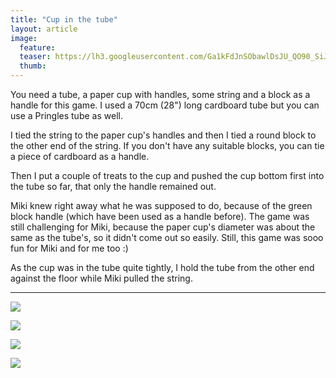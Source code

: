 ```yaml
---
title: "Cup in the tube"
layout: article
image:
  feature:
  teaser: https://lh3.googleusercontent.com/Ga1kFdJnSObawlDsJU_QO90_SiJElFxPSystAXjDuyRprKPV_S_y0UjziCd4cPIkSiYGnDuDqd1-42PQhD1HbaPpIgICnWrlE_RTgdgt7_l-hBmp05gGclK7RYAYa2bDNPQvlKKy6oA-mii-1ok3_psMvhIjGuc6SqvEYNChXl8IpdwyYtxe4sXm_zd3csBLjHdFLUsvuDG7q6s6dYHwjujkfAhlg-KHWAxLBPUElb4iWqQL4xJQrQAp6hQF_Nzxeb82rr_h9kJG9i7bD5KjspDifcKqK0DA2aiTC9aDjD3cRb3IxChemYSifZzbLdvyh8oSkU1eAMEP7KMMnwCBe_arM5Lc0ODk38LkmW2Tg86Urbx6QGTroN5ITnhkXfsA9sc1kp6HREOGt33vk24zzDsxQsuNK6L4vIEp7ZPRggB7Czz1SBhiQvyUvVIYIEoPabarijuJYkBX2y8A8McseWEqcExU7SmyOojrRzfQXwc2iM-c7k_Gxld-04FNQs75zYgp7_3jkp3XziuyNEK9BM3Q-TZKf4j_a6pYLYEWe9w=w245
  thumb:
---
```


You need a tube, a paper cup with handles, some string and a block as a handle for this game. I used a 70cm (28") long cardboard tube but you can use a Pringles tube as well.

I tied the string to the paper cup's handles and then I tied a round block to the other end of the string. If you don't have any suitable blocks, you can tie a piece of cardboard as a handle.

Then I put a couple of treats to the cup and pushed the cup bottom first into the tube so far, that only the handle remained out.

Miki knew right away what he was supposed to do, because of the green block handle (which have been used as a handle before). The game was still challenging for Miki, because the paper cup's diameter was about the same as the tube's, so it didn't come out so easily. Still, this game was sooo fun for Miki and for me too :)

As the cup was in the tube quite tightly, I hold the tube from the other end against the floor while Miki pulled the string.

---

[![](https://lh3.googleusercontent.com/kWfNxuwQuI7BMevIj2k37cZrcEnPmMwfioZE_aAQYT6TbKDCyuV_q-B-_LQRJwAlmpinW0wzJvtOBSVQVIPHxr_XiRB0QLosabjE54iq6xzy4BwNCvajUZ2M2cssCdUlCaJnUjbZE2bmnz_cigsOidTucECx7JbTwLz5LQ12SOLrSiLMjaqFl3nZ0cU0qdoOcLiVTBtHDGJ8b5M4bTPHeRxCLVE1e0zpo_Qppd0DDDHYpczNp0J9FPkU3iMgPRsyboGN-Wk0NoeDob9T5K0ENfm6KslId2z9Sm-sFG32zCPRE-lpWd7nyCrkyDx_2CH_TkKjzVjTP79m4wKapmt6i6G2-F5MWd2GwY9856SRiDj1ADwZDDICkuxpW2iq-QLHojTf1ZDjz2BIzeLuyJjvROWz2jeDRCccd9eGKmOK9wBa1NQ5ByvyMH2VyP564vEMa_nf_NfXAbplLQPaxfI_w1hrru_addf5dauuyPFV7-_oF5uXQrOHAP5ABmGiYF02cNykA2ccJSHnbS03ps0oEb2_UD30gi_FSr83szCnl5U=w800)](https://lh3.googleusercontent.com/kWfNxuwQuI7BMevIj2k37cZrcEnPmMwfioZE_aAQYT6TbKDCyuV_q-B-_LQRJwAlmpinW0wzJvtOBSVQVIPHxr_XiRB0QLosabjE54iq6xzy4BwNCvajUZ2M2cssCdUlCaJnUjbZE2bmnz_cigsOidTucECx7JbTwLz5LQ12SOLrSiLMjaqFl3nZ0cU0qdoOcLiVTBtHDGJ8b5M4bTPHeRxCLVE1e0zpo_Qppd0DDDHYpczNp0J9FPkU3iMgPRsyboGN-Wk0NoeDob9T5K0ENfm6KslId2z9Sm-sFG32zCPRE-lpWd7nyCrkyDx_2CH_TkKjzVjTP79m4wKapmt6i6G2-F5MWd2GwY9856SRiDj1ADwZDDICkuxpW2iq-QLHojTf1ZDjz2BIzeLuyJjvROWz2jeDRCccd9eGKmOK9wBa1NQ5ByvyMH2VyP564vEMa_nf_NfXAbplLQPaxfI_w1hrru_addf5dauuyPFV7-_oF5uXQrOHAP5ABmGiYF02cNykA2ccJSHnbS03ps0oEb2_UD30gi_FSr83szCnl5U=s0)

[![](https://lh3.googleusercontent.com/ZhB5poeR6WLmc-JlG_aY75otSvVekSHhYviNTG53aCvOZMabVdTCta0pk0nYOVEWGNxllQGZM_AJb_NmhfjDDorQbme9RgNiMZe1wDJKu78PD-Svna0i4yrR4tByx11Db-MDp6OAKumOFDqyor8TcFN6iLPRnzrHE53b3KN3EexsNUC0revD-28hLHnXuDzKgY3D4w045MsuwjGY6TWiJlPWLbZW79OMbFy4xhSl8F3rJCcqmV6vtPdKWXxZd3eJhjrPKif1WRaERK2hP1Fh5839_z7amMPUqSUKKhtft6wZIgfdPNVdXEfb55M8Tv_aZTr9aTnYGNXgWpMk1z1dN9-7BYbKn69U83c5-oZa-MsH1SZcd8c2KJrh2rdtR6gScjhFyGg7rQmQAgwrgii6tijT39zIXfXvm4B8JZUE2fmr_VxzWjNgoWmBAUJlO5wxQRwDG-p-z6XJsjXiTRUxdMEUHZ5Y6YOIQxD87bMee5Zg6Wu9Q9EZT_QaQHACZ3IujOslPcHFr9J7mNH21All67iJ58RWHFJaJYPZFbL-RiA=w800)](https://lh3.googleusercontent.com/ZhB5poeR6WLmc-JlG_aY75otSvVekSHhYviNTG53aCvOZMabVdTCta0pk0nYOVEWGNxllQGZM_AJb_NmhfjDDorQbme9RgNiMZe1wDJKu78PD-Svna0i4yrR4tByx11Db-MDp6OAKumOFDqyor8TcFN6iLPRnzrHE53b3KN3EexsNUC0revD-28hLHnXuDzKgY3D4w045MsuwjGY6TWiJlPWLbZW79OMbFy4xhSl8F3rJCcqmV6vtPdKWXxZd3eJhjrPKif1WRaERK2hP1Fh5839_z7amMPUqSUKKhtft6wZIgfdPNVdXEfb55M8Tv_aZTr9aTnYGNXgWpMk1z1dN9-7BYbKn69U83c5-oZa-MsH1SZcd8c2KJrh2rdtR6gScjhFyGg7rQmQAgwrgii6tijT39zIXfXvm4B8JZUE2fmr_VxzWjNgoWmBAUJlO5wxQRwDG-p-z6XJsjXiTRUxdMEUHZ5Y6YOIQxD87bMee5Zg6Wu9Q9EZT_QaQHACZ3IujOslPcHFr9J7mNH21All67iJ58RWHFJaJYPZFbL-RiA=s0)

[![](https://lh3.googleusercontent.com/2L8BT7YEeG0kssJ1oT5SmloswKeSkeWaFQET1UIUGmQ6QQuTT3ot3fs_SAlLwpkwO1a978hR8mW7wdBCB3ieJU0_jJDZUgSiQrg1dFmLSDbWFgGhwseSr87o3IcC8QJulvM7b5lttDOqXUgmZc-EvttTTb-_uxdLWne3KkJP_3PTBgtOo8REfu270riUFbE2ORhC1bx4ZXFiTj7FL_2u4Pw_tRdLVgKXkmS64_0xjhKgPaPKAYvKzN7isW-PYcVjxwFSqS65L3oTBwrFj9v2KrNPLg2fcjXMPWndYf515fvjuDPFi62VqVXvhbcLQlfCVJIT5vfBcYbfZhE7ufe_V5Jj-g0D4QpO4dvQV86qCMx9tKBq1aKkVhF9d3W0UBn87_8jdF8r-hga1o1kaZq4l_GsEsZSy8Oodst5tDD_CUj50HgpzBdmQOk3blO5xmJYXE2IEMFzD5_VoYiDD7-9N2-D_AfKCJINN-bolPyHJij9XfFu0W8Yk2NL2xWRJs2cuUFtSIsrO-5v_S1looiNxrdstiM0teQkBJq385NSDgg=w800)](https://lh3.googleusercontent.com/2L8BT7YEeG0kssJ1oT5SmloswKeSkeWaFQET1UIUGmQ6QQuTT3ot3fs_SAlLwpkwO1a978hR8mW7wdBCB3ieJU0_jJDZUgSiQrg1dFmLSDbWFgGhwseSr87o3IcC8QJulvM7b5lttDOqXUgmZc-EvttTTb-_uxdLWne3KkJP_3PTBgtOo8REfu270riUFbE2ORhC1bx4ZXFiTj7FL_2u4Pw_tRdLVgKXkmS64_0xjhKgPaPKAYvKzN7isW-PYcVjxwFSqS65L3oTBwrFj9v2KrNPLg2fcjXMPWndYf515fvjuDPFi62VqVXvhbcLQlfCVJIT5vfBcYbfZhE7ufe_V5Jj-g0D4QpO4dvQV86qCMx9tKBq1aKkVhF9d3W0UBn87_8jdF8r-hga1o1kaZq4l_GsEsZSy8Oodst5tDD_CUj50HgpzBdmQOk3blO5xmJYXE2IEMFzD5_VoYiDD7-9N2-D_AfKCJINN-bolPyHJij9XfFu0W8Yk2NL2xWRJs2cuUFtSIsrO-5v_S1looiNxrdstiM0teQkBJq385NSDgg=s0)

[![](https://lh3.googleusercontent.com/mGzc8mUaAd0_Nns__wkcBb2lOSNsOenXMGnZTlNKazsL0Qieqbp21U6DQ35FQ1MGs3qHcXjmHx6o1ji9Fvu7tP2ExAl-FSKXpdqgA2ww-fr3QfqivFdVyaPtWANXIxQaI2Q4LS5ia3C4iIY63SjPTgSxmsQCtGHi01U3j7RM-4CnGrakzkkLmhdFN8WrGeWuc5GpXsqLSXVhsT-_4ng8je5gKA_S0FGtQbawXfyG-IEimE-g7_3LOLXC5s76F7NMz6XL11DGpTBr1XOB7XiVL5UWoUyazKoOIVjKn0wxucO2O4rAQxrQC0XclbuJMBmrnNwNl21Xcd4d3hrHKbsDkDdtr0EFSc_otbHIvzJluroaYQz4p4TJDeX46H-IilpidmObz1mEw5Ee6iVXxU9mqT-y3JPYhHMRKhyE1apJk9YHU6xuSzLaR8tGRM1x7HZ9k-aBlA69jdTW_SLkFHlJakZRh-e2Z0i1g3pHtYrSbry2rTpQvPezor8BS0xa23yM1iphV2KnDiPJ3j6S2CBW2PEUAXqFExV0lxS7YaKmHc0=w800)](https://lh3.googleusercontent.com/mGzc8mUaAd0_Nns__wkcBb2lOSNsOenXMGnZTlNKazsL0Qieqbp21U6DQ35FQ1MGs3qHcXjmHx6o1ji9Fvu7tP2ExAl-FSKXpdqgA2ww-fr3QfqivFdVyaPtWANXIxQaI2Q4LS5ia3C4iIY63SjPTgSxmsQCtGHi01U3j7RM-4CnGrakzkkLmhdFN8WrGeWuc5GpXsqLSXVhsT-_4ng8je5gKA_S0FGtQbawXfyG-IEimE-g7_3LOLXC5s76F7NMz6XL11DGpTBr1XOB7XiVL5UWoUyazKoOIVjKn0wxucO2O4rAQxrQC0XclbuJMBmrnNwNl21Xcd4d3hrHKbsDkDdtr0EFSc_otbHIvzJluroaYQz4p4TJDeX46H-IilpidmObz1mEw5Ee6iVXxU9mqT-y3JPYhHMRKhyE1apJk9YHU6xuSzLaR8tGRM1x7HZ9k-aBlA69jdTW_SLkFHlJakZRh-e2Z0i1g3pHtYrSbry2rTpQvPezor8BS0xa23yM1iphV2KnDiPJ3j6S2CBW2PEUAXqFExV0lxS7YaKmHc0=s0)
